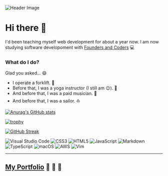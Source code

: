 ![Header Image](https://i.imgur.com/mEsM3dL.jpg?1)
# Hi there 👋
I'd been teaching myself web development for about a year now. 
I am now studying software developoment with [Founders and Coders](https://github.com/foundersandcoders) 💻

### What do I do? 

Glad you asked... 😄

- I operate a forklift. :construction:
- Before that, I was a yoga instructor (I still am :wink:). :muscle:
- And before that, I was a paid musician. :guitar:
- And before that, I was a sailor. :sailboat:

[![Anurag's GitHub stats](https://github-readme-stats.vercel.app/api?username=carlosbuitragosan&show_icons=true&theme=tokyonight&bg_color=00000000)](https://github.com/anuraghazra/github-readme-stats&show_owner=false)

[![trophy](https://github-profile-trophy.vercel.app/?username=carlosbuitragosan&row=1&theme=tokyonight)](https://github.com/ryo-ma/github-profile-trophy)

[![GitHub Streak](https://github-readme-streak-stats.herokuapp.com?user=carlosbuitragosan&theme=tokyonight&mode=weekly&hide_longest_streak=true)](https://git.io/streak-stats)

![Visual Studio Code](https://img.shields.io/badge/Visual%20Studio%20Code-0078d7.svg?style=for-the-badge&logo=visual-studio-code&logoColor=white)
![CSS3](https://img.shields.io/badge/css3-%231572B6.svg?style=for-the-badge&logo=css3&logoColor=white)
![HTML5](https://img.shields.io/badge/html5-%23E34F26.svg?style=for-the-badge&logo=html5&logoColor=white)
![JavaScript](https://img.shields.io/badge/javascript-%23323330.svg?style=for-the-badge&logo=javascript&logoColor=%23F7DF1E)
![Markdown](https://img.shields.io/badge/markdown-%23000000.svg?style=for-the-badge&logo=markdown&logoColor=white)
![TypeScript](https://img.shields.io/badge/typescript-%23007ACC.svg?style=for-the-badge&logo=typescript&logoColor=white)
![macOS](https://img.shields.io/badge/mac%20os-000000?style=for-the-badge&logo=macos&logoColor=F0F0F0)
![AWS](https://img.shields.io/badge/AWS-%23FF9900.svg?style=for-the-badge&logo=amazon-aws&logoColor=white)
![Vim](https://img.shields.io/badge/VIM-%2311AB00.svg?style=for-the-badge&logo=vim&logoColor=white)


***


## [My Portfolio](https://github.com/carlosalbertobuitragosantamaria/portfolio) 🌟 🌟 🌟
